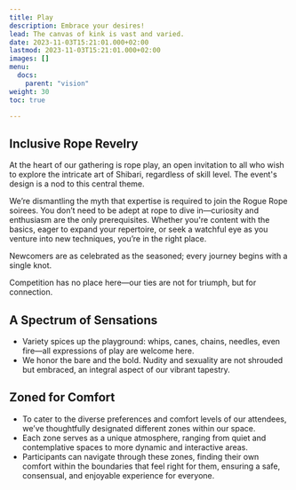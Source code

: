 ```yaml
---
title: Play
description: Embrace your desires!
lead: The canvas of kink is vast and varied.
date: 2023-11-03T15:21:01.000+02:00
lastmod: 2023-11-03T15:21:01.000+02:00
images: []
menu: 
  docs:
    parent: "vision"
weight: 30
toc: true

---
```


## Inclusive Rope Revelry

At the heart of our gathering is rope play, an open invitation to all who wish to explore the intricate art of Shibari, regardless of skill level. The event's design is a nod to this central theme.

We’re dismantling the myth that expertise is required to join the Rogue Rope soirees. You don’t need to be adept at rope to dive in—curiosity and enthusiasm are the only prerequisites. Whether you're content with the basics, eager to expand your repertoire, or seek a watchful eye as you venture into new techniques, you’re in the right place.

Newcomers are as celebrated as the seasoned; every journey begins with a single knot.

Competition has no place here—our ties are not for triumph, but for connection.

## A Spectrum of Sensations

* Variety spices up the playground: whips, canes, chains, needles, even fire—all expressions of play are welcome here.
* We honor the bare and the bold. Nudity and sexuality are not shrouded but embraced, an integral aspect of our vibrant tapestry.

## Zoned for Comfort

* To cater to the diverse preferences and comfort levels of our attendees, we’ve thoughtfully designated different zones within our space.
* Each zone serves as a unique atmosphere, ranging from quiet and contemplative spaces to more dynamic and interactive areas.
* Participants can navigate through these zones, finding their own comfort within the boundaries that feel right for them, ensuring a safe, consensual, and enjoyable experience for everyone.
